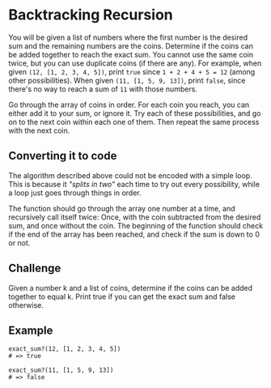 # Backtracking Recursion

You will be given a list of numbers where the first number is the desired sum and the remaining numbers are the coins. Determine if the coins can be added together to reach the exact sum. You cannot use the same coin twice, but you can use duplicate coins (if there are any).
For example, when given `(12, [1, 2, 3, 4, 5])`, print `true` since `1 + 2 + 4 + 5 = 12` (among other possibilities). When given `(11, [1, 5, 9, 13])`, print `false`, since there's no way to reach a sum of `11` with those numbers.

Go through the array of coins in order. For each coin you reach, you can  either add it to your sum, or ignore it. Try each of these possibilities, and go on to the next coin within each one of them. Then repeat the same process with the next coin.

## Converting it to code

The algorithm described above could not be encoded with a simple loop. This is because it _"splits in two"_ each time to try out every possibility, while a loop just goes through things in order. 

The function should go through the array one number at a time, and  recursively call itself twice: Once, with the coin subtracted from the desired sum, and once without the coin. The beginning of the function should check if the end of the array has been reached, and check if the sum is down to 0 or not.

## Challenge

Given a number k and a list of coins, determine if the coins can be added together to equal k. Print true if you can get the exact sum and false otherwise.

## Example

    exact_sum?(12, [1, 2, 3, 4, 5])
    # => true

    exact_sum?(11, [1, 5, 9, 13])
    # => false